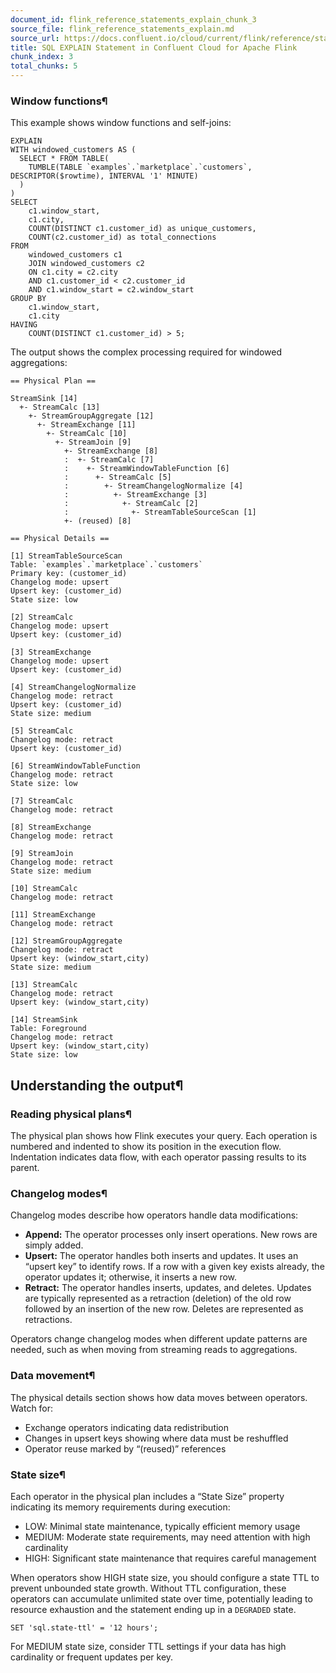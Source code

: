 ```yaml
---
document_id: flink_reference_statements_explain_chunk_3
source_file: flink_reference_statements_explain.md
source_url: https://docs.confluent.io/cloud/current/flink/reference/statements/explain.html
title: SQL EXPLAIN Statement in Confluent Cloud for Apache Flink
chunk_index: 3
total_chunks: 5
---
```


### Window functions¶

This example shows window functions and self-joins:

    EXPLAIN
    WITH windowed_customers AS (
      SELECT * FROM TABLE(
        TUMBLE(TABLE `examples`.`marketplace`.`customers`, DESCRIPTOR($rowtime), INTERVAL '1' MINUTE)
      )
    )
    SELECT
        c1.window_start,
        c1.city,
        COUNT(DISTINCT c1.customer_id) as unique_customers,
        COUNT(c2.customer_id) as total_connections
    FROM
        windowed_customers c1
        JOIN windowed_customers c2
        ON c1.city = c2.city
        AND c1.customer_id < c2.customer_id
        AND c1.window_start = c2.window_start
    GROUP BY
        c1.window_start,
        c1.city
    HAVING
        COUNT(DISTINCT c1.customer_id) > 5;

The output shows the complex processing required for windowed aggregations:

    == Physical Plan ==

    StreamSink [14]
      +- StreamCalc [13]
        +- StreamGroupAggregate [12]
          +- StreamExchange [11]
            +- StreamCalc [10]
              +- StreamJoin [9]
                +- StreamExchange [8]
                :  +- StreamCalc [7]
                :    +- StreamWindowTableFunction [6]
                :      +- StreamCalc [5]
                :        +- StreamChangelogNormalize [4]
                :          +- StreamExchange [3]
                :            +- StreamCalc [2]
                :              +- StreamTableSourceScan [1]
                +- (reused) [8]

    == Physical Details ==

    [1] StreamTableSourceScan
    Table: `examples`.`marketplace`.`customers`
    Primary key: (customer_id)
    Changelog mode: upsert
    Upsert key: (customer_id)
    State size: low

    [2] StreamCalc
    Changelog mode: upsert
    Upsert key: (customer_id)

    [3] StreamExchange
    Changelog mode: upsert
    Upsert key: (customer_id)

    [4] StreamChangelogNormalize
    Changelog mode: retract
    Upsert key: (customer_id)
    State size: medium

    [5] StreamCalc
    Changelog mode: retract
    Upsert key: (customer_id)

    [6] StreamWindowTableFunction
    Changelog mode: retract
    State size: low

    [7] StreamCalc
    Changelog mode: retract

    [8] StreamExchange
    Changelog mode: retract

    [9] StreamJoin
    Changelog mode: retract
    State size: medium

    [10] StreamCalc
    Changelog mode: retract

    [11] StreamExchange
    Changelog mode: retract

    [12] StreamGroupAggregate
    Changelog mode: retract
    Upsert key: (window_start,city)
    State size: medium

    [13] StreamCalc
    Changelog mode: retract
    Upsert key: (window_start,city)

    [14] StreamSink
    Table: Foreground
    Changelog mode: retract
    Upsert key: (window_start,city)
    State size: low

## Understanding the output¶

### Reading physical plans¶

The physical plan shows how Flink executes your query. Each operation is numbered and indented to show its position in the execution flow. Indentation indicates data flow, with each operator passing results to its parent.

### Changelog modes¶

Changelog modes describe how operators handle data modifications:

* **Append:** The operator processes only insert operations. New rows are simply added.
* **Upsert:** The operator handles both inserts and updates. It uses an “upsert key” to identify rows. If a row with a given key exists already, the operator updates it; otherwise, it inserts a new row.
* **Retract:** The operator handles inserts, updates, and deletes. Updates are typically represented as a retraction (deletion) of the old row followed by an insertion of the new row. Deletes are represented as retractions.

Operators change changelog modes when different update patterns are needed, such as when moving from streaming reads to aggregations.

### Data movement¶

The physical details section shows how data moves between operators. Watch for:

* Exchange operators indicating data redistribution
* Changes in upsert keys showing where data must be reshuffled
* Operator reuse marked by “(reused)” references

### State size¶

Each operator in the physical plan includes a “State Size” property indicating its memory requirements during execution:

* LOW: Minimal state maintenance, typically efficient memory usage
* MEDIUM: Moderate state requirements, may need attention with high cardinality
* HIGH: Significant state maintenance that requires careful management

When operators show HIGH state size, you should configure a state TTL to prevent unbounded state growth. Without TTL configuration, these operators can accumulate unlimited state over time, potentially leading to resource exhaustion and the statement ending up in a `DEGRADED` state.

    SET 'sql.state-ttl' = '12 hours';

For MEDIUM state size, consider TTL settings if your data has high cardinality or frequent updates per key.

